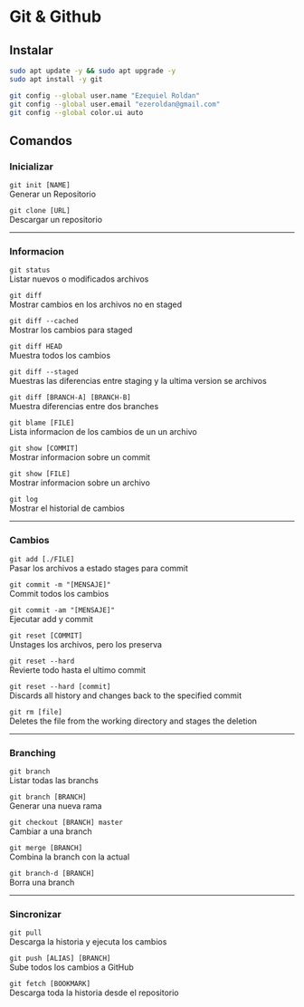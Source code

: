 # Git & Github

## Instalar
```bash
sudo apt update -y && sudo apt upgrade -y
sudo apt install -y git
```

```bash
git config --global user.name "Ezequiel Roldan"
git config --global user.email "ezeroldan@gmail.com"
git config --global color.ui auto
```

## Comandos

### Inicializar

`git init [NAME]`  
Generar un Repositorio


`git clone [URL]`  
Descargar un repositorio

---

### Informacion

`git status`  
Listar nuevos o modificados archivos

`git diff`  
Mostrar cambios en los archivos no en staged

`git diff --cached`  
Mostrar los cambios para staged

`git diff HEAD`  
Muestra todos los cambios

`git diff --staged`  
Muestras las diferencias entre staging y la ultima version se archivos

`git diff [BRANCH-A] [BRANCH-B]`  
Muestra diferencias entre dos branches    

`git blame [FILE]`  
Lista informacion de los cambios de un un archivo

`git show [COMMIT]`  
Mostrar informacion sobre un commit

`git show [FILE]`  
Mostrar informacion sobre un archivo

`git log`  
Mostrar el historial de cambios

---

### Cambios

`git add [./FILE]`  
Pasar los archivos a estado stages para commit

`git commit -m "[MENSAJE]"`  
Commit todos los cambios

`git commit -am "[MENSAJE]"`  
Ejecutar add y commit

`git reset [COMMIT]`  
Unstages los archivos, pero los preserva

`git reset --hard`  
Revierte todo hasta el ultimo commit

`git reset --hard [commit]`  
Discards all history and changes back to the specified commit

`git rm [file]`  
Deletes the file from the working directory and stages the deletion  

---

### Branching

`git branch`  
Listar todas las branchs

`git branch [BRANCH]`  
Generar una nueva rama

`git checkout [BRANCH] master`  
Cambiar a una branch

`git merge [BRANCH]`  
Combina la branch con la actual

`git branch-d [BRANCH]`  
Borra una branch

---
### Sincronizar

`git pull`  
Descarga la historia y ejecuta los cambios

`git push [ALIAS] [BRANCH]`  
Sube todos los cambios a GitHub  

`git fetch [BOOKMARK]`  
Descarga toda la historia desde el repositorio
